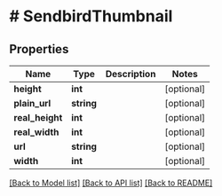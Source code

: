 # # SendbirdThumbnail

## Properties

Name | Type | Description | Notes
------------ | ------------- | ------------- | -------------
**height** | **int** |  | [optional]
**plain_url** | **string** |  | [optional]
**real_height** | **int** |  | [optional]
**real_width** | **int** |  | [optional]
**url** | **string** |  | [optional]
**width** | **int** |  | [optional]

[[Back to Model list]](../../README.md#models) [[Back to API list]](../../README.md#endpoints) [[Back to README]](../../README.md)
